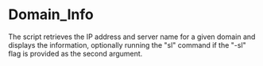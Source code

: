 # Domain_Info
The script retrieves the IP address and server name for a given domain and displays the information, optionally running the "sl" command if the "-sl" flag is provided as the second argument.
